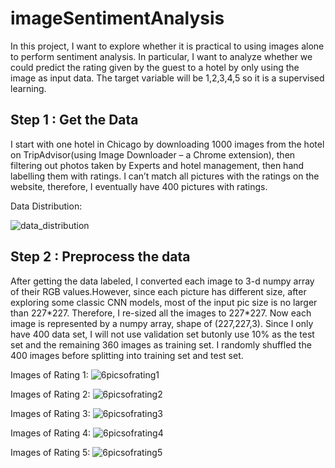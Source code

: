 # imageSentimentAnalysis


In this project, I want to explore whether it is practical to using images alone to perform sentiment analysis.
In particular, I want to analyze whether we could predict the rating given by the guest to a hotel by only using the image as input data. The target variable will be 1,2,3,4,5 so it is a supervised learning.



## Step 1 : Get the Data
I start with one hotel in Chicago by downloading 1000 images from the hotel on TripAdvisor(using Image Downloader – a Chrome extension), then filtering out photos taken by Experts and hotel management, then hand labelling them with ratings.
I can’t match all pictures with the ratings on the website, therefore, I eventually have 400 pictures with ratings.

Data Distribution: 

![data_distribution](https://user-images.githubusercontent.com/27776652/33224666-8de1796c-d131-11e7-91c7-53fc56efa6b0.png)

## Step 2 : Preprocess the data
After getting the data labeled, I converted each image to 3-d numpy array of their RGB values.However, since each
picture has different size, after exploring some classic CNN models, most of the input pic size is no larger than 227\*227.
Therefore, I re-sized all the images to 227\*227. Now each image is represented by a numpy array, shape of (227,227,3).
Since I only have 400 data set, I will not use validation set butonly use 10% as the test set and the remaining 360 images as
training set. I randomly shuffled the 400 images before splitting into training set and test set.

Images of Rating 1:
![6picsofrating1](https://user-images.githubusercontent.com/27776652/33224704-fb8b5104-d131-11e7-922c-b6022ee9b18a.PNG)

Images of Rating 2:
![6picsofrating2](https://user-images.githubusercontent.com/27776652/33224705-fb9b2ad4-d131-11e7-9bf3-1f7ae0e972fe.PNG)

Images of Rating 3:
![6picsofrating3](https://user-images.githubusercontent.com/27776652/33224706-fba8c1bc-d131-11e7-84d5-1dab15625c84.PNG)

Images of Rating 4:
![6picsofrating4](https://user-images.githubusercontent.com/27776652/33224707-fbb568b8-d131-11e7-909b-e9c03a6679be.PNG)

Images of Rating 5:
![6picsofrating5](https://user-images.githubusercontent.com/27776652/33224708-fbc719dc-d131-11e7-88da-079f19917df7.PNG)
